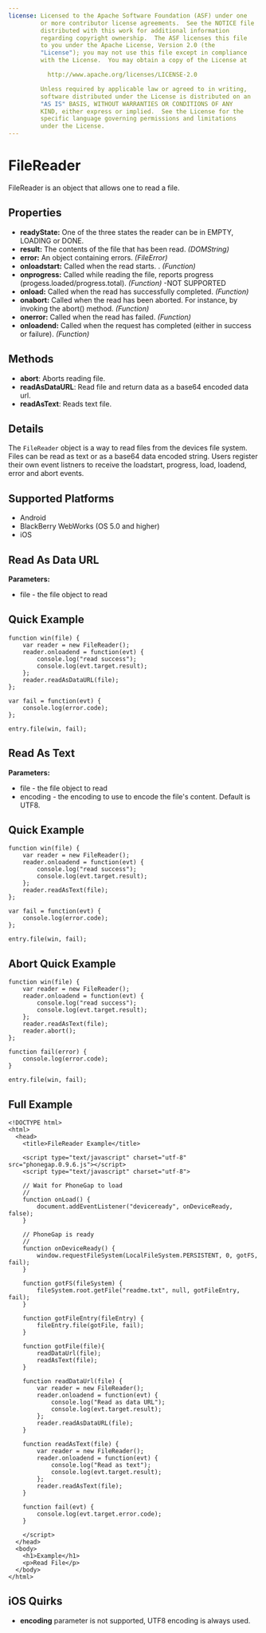 ```yaml
---
license: Licensed to the Apache Software Foundation (ASF) under one
         or more contributor license agreements.  See the NOTICE file
         distributed with this work for additional information
         regarding copyright ownership.  The ASF licenses this file
         to you under the Apache License, Version 2.0 (the
         "License"); you may not use this file except in compliance
         with the License.  You may obtain a copy of the License at

           http://www.apache.org/licenses/LICENSE-2.0

         Unless required by applicable law or agreed to in writing,
         software distributed under the License is distributed on an
         "AS IS" BASIS, WITHOUT WARRANTIES OR CONDITIONS OF ANY
         KIND, either express or implied.  See the License for the
         specific language governing permissions and limitations
         under the License.
---
```


FileReader
==========

FileReader is an object that allows one to read a file.

Properties
----------

- __readyState:__ One of the three states the reader can be in EMPTY, LOADING or DONE.
- __result:__ The contents of the file that has been read. _(DOMString)_
- __error:__ An object containing errors. _(FileError)_
- __onloadstart:__ Called when the read starts. . _(Function)_
- __onprogress:__ Called while reading the file, reports progress (progess.loaded/progress.total). _(Function)_ -NOT SUPPORTED
- __onload:__ Called when the read has successfully completed. _(Function)_
- __onabort:__ Called when the read has been aborted. For instance, by invoking the abort() method. _(Function)_
- __onerror:__ Called when the read has failed. _(Function)_
- __onloadend:__ Called when the request has completed (either in success or failure).  _(Function)_

Methods
-------

- __abort__: Aborts reading file. 
- __readAsDataURL__: Read file and return data as a base64 encoded data url.
- __readAsText__: Reads text file.

Details
-------

The `FileReader` object is a way to read files from the devices file system.  Files can be read as text or as a base64 data encoded string.  Users register their own event listners to receive the loadstart, progress, load, loadend, error and abort events.

Supported Platforms
-------------------

- Android
- BlackBerry WebWorks (OS 5.0 and higher)
- iOS

Read As Data URL 
----------------

__Parameters:__
- file - the file object to read


Quick Example
-------------

	function win(file) {
		var reader = new FileReader();
		reader.onloadend = function(evt) {
        	console.log("read success");
            console.log(evt.target.result);
        };
		reader.readAsDataURL(file);
	};

	var fail = function(evt) {
    	console.log(error.code);
	};
	
    entry.file(win, fail);

Read As Text
------------

__Parameters:__

- file - the file object to read
- encoding - the encoding to use to encode the file's content. Default is UTF8.

Quick Example
-------------

	function win(file) {
		var reader = new FileReader();
		reader.onloadend = function(evt) {
        	console.log("read success");
            console.log(evt.target.result);
        };
		reader.readAsText(file);
	};

	var fail = function(evt) {
    	console.log(error.code);
	};
	
    entry.file(win, fail);

Abort Quick Example
-------------------

	function win(file) {
		var reader = new FileReader();
		reader.onloadend = function(evt) {
        	console.log("read success");
            console.log(evt.target.result);
        };
		reader.readAsText(file);
		reader.abort();
	};

    function fail(error) {
    	console.log(error.code);
    }
	
    entry.file(win, fail);

Full Example
------------

    <!DOCTYPE html>
    <html>
      <head>
        <title>FileReader Example</title>

        <script type="text/javascript" charset="utf-8" src="phonegap.0.9.6.js"></script>
        <script type="text/javascript" charset="utf-8">

        // Wait for PhoneGap to load
        //
        function onLoad() {
            document.addEventListener("deviceready", onDeviceReady, false);
        }

        // PhoneGap is ready
        //
        function onDeviceReady() {
			window.requestFileSystem(LocalFileSystem.PERSISTENT, 0, gotFS, fail);
        }
		
		function gotFS(fileSystem) {
			fileSystem.root.getFile("readme.txt", null, gotFileEntry, fail);
		}
		
		function gotFileEntry(fileEntry) {
			fileEntry.file(gotFile, fail);
		}
		
        function gotFile(file){
			readDataUrl(file);
			readAsText(file);
		}
        
        function readDataUrl(file) {
            var reader = new FileReader();
            reader.onloadend = function(evt) {
                console.log("Read as data URL");
                console.log(evt.target.result);
            };
            reader.readAsDataURL(file);
        }
        
        function readAsText(file) {
            var reader = new FileReader();
            reader.onloadend = function(evt) {
                console.log("Read as text");
                console.log(evt.target.result);
            };
            reader.readAsText(file);
        }
        
        function fail(evt) {
            console.log(evt.target.error.code);
        }
        
        </script>
      </head>
      <body>
        <h1>Example</h1>
        <p>Read File</p>
      </body>
    </html>

iOS Quirks
----------
- __encoding__ parameter is not supported, UTF8 encoding is always used.